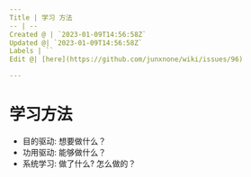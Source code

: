 ```yaml
---
Title | 学习 方法
-- | --
Created @ | `2023-01-09T14:56:58Z`
Updated @| `2023-01-09T14:56:58Z`
Labels | ``
Edit @| [here](https://github.com/junxnone/wiki/issues/96)

---
```

# 学习方法

- 目的驱动: 想要做什么？
- 功用驱动: 能够做什么？
- 系统学习: 做了什么? 怎么做的？
